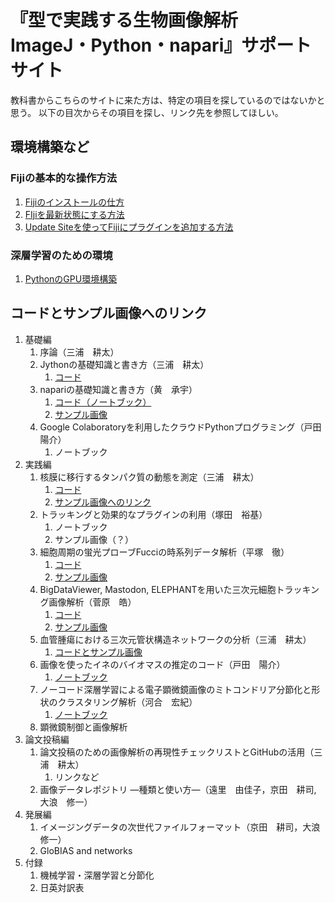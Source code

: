 # 『型で実践する生物画像解析　ImageJ・Python・napari』サポートサイト

教科書からこちらのサイトに来た方は、特定の項目を探しているのではないかと思う。
以下の目次からその項目を探し、リンク先を参照してほしい。

## 環境構築など

### Fijiの基本的な操作方法

1. [Fijiのインストールの仕方](instructions/InstallingFiji.md)
2. [FIjiを最新状態にする方法](instructions/UpdatingFiji.md)
3. [Update Siteを使ってFijiにプラグインを追加する方法](instructions/InstallingPluginViaUpdateSites.md)

### 深層学習のための環境

1. [PythonのGPU環境構築](kawai/PythonのGPU環境構築.md)

## コードとサンプル画像へのリンク

1. 基礎編
   1. 序論（三浦　耕太）
   2. Jythonの基礎知識と書き方（三浦　耕太）
      1. [コード](miura/JythonBasics)
   3. napariの基礎知識と書き方（黄　承宇）
      1. [コード（ノートブック）](huang/code/sample_code.ipynb)
      2. [サンプル画像](huang/code/sample_images)
   4. Google Colaboratoryを利用したクラウドPythonプログラミング（戸田　陽介）
      1. ノートブック
2. 実践編
   1. 核膜に移行するタンパク質の動態を測定（三浦　耕太）
      1. [コード](miura/module_Nucleus)
      1. [サンプル画像へのリンク](miura/module_Nucleus/README.md)
   2. トラッキングと効果的なプラグインの利用（塚田　裕基）
      1. ノートブック
      2. サンプル画像（？）
   3. 細胞周期の蛍光プローブFucciの時系列データ解析（平塚　徹）
      1. [コード](hiratsuka/)
      1. [サンプル画像](hiratsuka/README.md)
   4. BigDataViewer, Mastodon, ELEPHANTを用いた三次元細胞トラッキング画像解析（菅原　皓）
      1. [コード](sugawara/module_Mastodon)
      1. [サンプル画像](sugawara/README.md)
   5. 血管腫瘍における三次元管状構造ネットワークの分析（三浦　耕太）
      1. [コードとサンプル画像](miura/module_bloodVessels)
   6. 画像を使ったイネのバイオマスの推定のコード（戸田　陽介）
      1. [ノートブック](toda/実験医学（戸田担当分）.md)
   7. ノーコード深層学習による電子顕微鏡画像のミトコンドリア分節化と形状のクラスタリング解析（河合　宏紀）
      1. [ノートブック](kawai/kawai.ipynb)
   8. 顕微鏡制御と画像解析
3. 論文投稿編
   1. 論文投稿のための画像解析の再現性チェックリストとGitHubの活用（三浦　耕太）
      1. リンクなど
   2. 画像データレポジトリ ―種類と使い方―（遠里　由佳子，京田　耕司,　 大浪　修一）
4. 発展編
   1. イメージングデータの次世代ファイルフォーマット（京田　耕司，大浪　修一）
   2. GloBIAS and networks
5. 付録
   1. 機械学習・深層学習と分節化
   2. 日英対訳表

